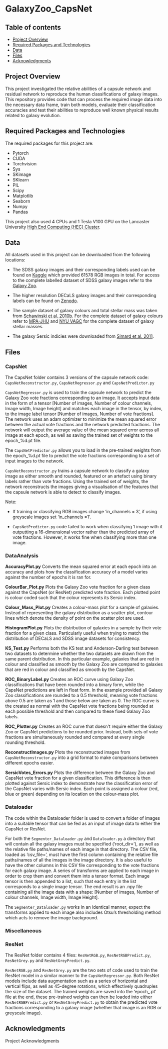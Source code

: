 # GalaxyZoo_CapsNet

## Table of contents
* [Project Overview](#general-info)
* [Required Packages and Technologies](#technologies)
* [Data](#setup)
* [Files](#files)
* [Acknowledgments](#acknowledgments)

## Project Overview
This project investigated the relative abilities of a capsule network and residual network to reproduce the human classifications of galaxy images. This repository provides code that can process the required image data into the necessary data frame, train both models, evaluate their classification accuracies and test their abilities to reproduce well known physical results related to galaxy evolution.
	
## Required Packages and Technologies
The required packages for this project are:
* Pytorch
* CUDA
* Torchvision
* Sys
* SKimage
* SKlearn
* PIL
* Scipy
* Matplotlib
* Seaborn
* Numpy
* Pandas

This project also used 4 CPUs and 1 Tesla V100 GPU on the Lancaster University [High End Computing (HEC) Cluster](https://answers.lancaster.ac.uk/display/ISS/High+End+Computing+%28HEC%29+help).
	
## Data
All datasets used in this project can be downloaded from the following locations:

* The SDSS galaxy images and their corresponding labels used can be found on [Kaggle](https://www.kaggle.com/competitions/galaxy-zoo-the-galaxy-challenge/data) which provided 61578 RGB images in total. For access to the complete labelled dataset of SDSS galaxy images refer to the [Galaxy Zoo](https://data.galaxyzoo.org/).

* The higher resolution DECaLS galaxy images and their corresponding labels can be found on [Zenodo](https://zenodo.org/record/4196267#.YqiMJqHMLIU).

* The sample dataset of galaxy colours and total stellar mass was taken from [Schawinski et al. 2010b](https://cdsarc.cds.unistra.fr/viz-bin/cat/J/ApJ/711/284#/browse). For the complete dataset of galaxy colours refer to [MPA-JHU](https://www.sdss.org/dr12/spectro/galaxy_mpajhu/) and [NYU VAGC](http://sdss.physics.nyu.edu/vagc/) for the complete dataset of galaxy stellar masses.

* The galaxy Sersic indicies were downloaded from [Simard et al. 2011](https://cdsarc.cds.unistra.fr/viz-bin/cat/J/ApJS/196/11#/browse).



## Files
### CapsNet
The CapsNet folder contains 3 versions of the capsule network code: ```CapsNetReconstructor.py```, ```CapsNetRegressor.py``` and ```CapsNetPredictor.py```

```CapsNetRegressor.py``` is used to train the capsule network to predict the Galaxy Zoo vote fractions corresponding to an image. It accepts input data in the form of a tensor [Number of images, Number of colour channels, Image width, Image height] and matches each image in the tensor, by index, to the image label tensor [Number of images, Number of vote fractions]. The network uses an adam optimizer to minimize the mean squared error between the actual vote fractions and the network predicted fractions. The network will output the average value of the mean squared error across all image at each epoch, as well as saving the trained set of weights to the epoch_%d.pt file.

The ```CapsNetPredictor.py``` allows you to load in the pre-trained weights from the epoch_%d.pt file to predict the vote fractions corresponding to a set of input images to the network. 

```CapsNetReconstructor.py``` trains a capsule network to classify a galaxy image as either smooth and rounded, featured or an artefact using binary labels rather than vote fractions. Using the trained set of weights, the network reconstructs the images giving a visualisation of the features that the capsule network is able to detect to classify images. 


Note:

* If training or classifying RGB images change ‘in_channels = 3’, if using greyscale images set ‘in_channels =1’.

* ```CapsNetPredictor.py``` code failed to work when classifying 1 image with it outputting a 16-dimensional vector rather than the predicted array of vote fractions. However, it works fine when classifying more than one image.


### DataAnalysis
**AccuracyPlot.py**
Converts the mean squared error at each epoch into an accuracy and plots how the classification accuracy of a model varies against the number of epochs it is ran for.

**ColourBar_Plot.py**
Plots the Galaxy Zoo vote fraction for a given class against the CapsNet (or ResNet) predicted vote fraction. Each plotted point is colour coded such that the colour represents its Sersic index.

**Colour_Mass_Plot.py**
Creates a colour-mass plot for a sample of galaxies. Instead of representing the galaxy distribution as a scatter plot, contour lines which denote the density of point on the scatter plot are used.

**HistogramPlot.py**
Plots the distribution of galaxies in a sample by their vote fraction for a given class. Particularly useful when trying to match the distribution of DECaLS and SDSS image datasets for consistency.

**KS_Test.py**
Performs both the KS test and Anderson-Darling test between two datasets to determine whether the two datasets are drawn from the same parent distribution. In this particular example, galaxies that are red in colour and classified as smooth by the Galaxy Zoo are compared to galaxies that are red in colour and classified as smooth by the CapsNet.

**ROC_BinaryLabel.py**
Creates an ROC curve using Galaxy Zoo classifications that have been rounded into a binary form, while the CapsNet predictions are left in float form. In the example provided all Galaxy Zoo classifications are rounded to a 0.5 threshold, meaning vote fractions above 0.5 are taken as 1 and those below are taken as 0. The ROC curve is the created as normal with the CapsNet vote fractions being rounded at each possible threshold and then compared to these fixed Galaxy Zoo labels.

**ROC_Plotter.py**
Creates an ROC curve that doesn't require either the Galaxy Zoo or CapsNet predictions to be rounded prior. Instead, both sets of vote fractions are simultaneously rounded and compared at every single rounding threshold.

**ReconstructImages.py**
Plots the reconstructed images from ```CapsNetReconstructor.py``` into a grid format to make comparisons between different epochs easier.

**SersicVotes_Errors.py**
Plots the difference between the Galaxy Zoo and CapsNet vote fraction for a given classification. This difference is then plotted against Sersic index to demonstrate how the classification error of the CapsNet varies with Sersic index. Each point is assigned a colour (red, blue or green) depending on its location on the colour-mass plot. 

### Dataloader
The code within the Dataloader folder is used to convert a folder of images into a suitable tensor that can be fed as an input of image data to either the CapsNet or ResNet. 

For both the ```Segmenter_Dataloader.py``` and ```Dataloader.py``` a directory that will contain all the galaxy images must be specified (‘root_dir=’), as well as the relative file paths/names of each image in that directory. The CSV file, loaded as ‘csv_file=’, must have the first column containing the relative file paths/names of all the images in the image directory. It is also useful to have the other columns in this CSV file corresponding to the vote fractions for each galaxy image. A series of transforms are applied to each image in order to crop them and convert them into a tensor format. Each image tensor is then appended to a list, such that each entry in the list corresponds to a single image tensor. The end result is an .npy file containing all the image data with a shape: [Number of images, Number of colour channels, Image width, Image Height].

The ```Segmenter_Dataloader.py``` works in an identical manner, expect the transforms applied to each image also includes Otsu’s thresholding method which acts to remove the image background.



### Miscellaneous


### ResNet
The ResNet folder contains 4 files: ```ResNetRGB.py```, ```ResNetRGBPredict.py```, ```ResNetGrey.py``` and ```ResNetGreyPredict.py```.

```ResNetRGB.py``` and ```ResNetGrey.py``` are the two sets of code used to train the ResNet model in a similar manner to the ```CapsNetRegressor.py```. Both ResNet models include data augmentation such as a series of horizontal and vertical flips, as well as 45-degree rotations, which effectively quadruples the size of the dataset. The trained weights are saved into the ‘epoch_.pt’ file at the end, these pre-trained weights can then be loaded into either ```ResNetRGBPredict.py``` or ```ResNetGreyPredict.py``` to obtain the predicted vote fractions corresponding to a galaxy image (whether that image is an RGB or greyscale image).
 

## Acknowledgments
Project Acknowledgments
